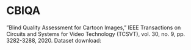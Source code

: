 # CBIQA

”Blind Quality Assessment for Cartoon Images,” IEEE Transactions on Circuits and Systems for Video Technology (TCSVT), vol. 30, no. 9, pp. 3282-3288, 2020.
Dataset download:
